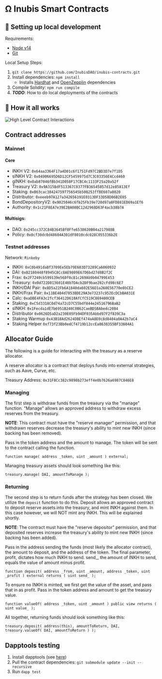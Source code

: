 # Ω Inubis Smart Contracts

## 🔧 Setting up local development

Requirements:

-   [Node v14](https://nodejs.org/download/release/latest-v14.x/)
-   [Git](https://git-scm.com/downloads)

Local Setup Steps:

1. `git clone https://github.com/InubisDAO/inubis-contracts.git `
1. Install dependencies: `npm install`
    - Installs [Hardhat](https://hardhat.org/getting-started/) and [OpenZepplin](https://docs.openzeppelin.com/contracts/4.x/) dependencies
1. Compile Solidity: `npm run compile`
1. **_TODO_**: How to do local deployments of the contracts

## 🤨 How it all works

![High Level Contract Interactions](./docs/box-diagram.png)

## Contract addresses

### Mainnet

#### Core

-   INKH V2: `0x64aa3364F17a4D01c6f1751Fd97C2BD3D7e7f1D5`
-   sINKH V2: `0x04906695D6D12CF5459975d7C3C03356E4Ccd460`
-   gINKH: `0x0ab87046fBb341D058F17CBC4c1133F25a20a52f`
-   Treasury V2: `0x9A315BdF513367C0377FB36545857d12e85813Ef`
-   Staking: `0xB63cac384247597756545b500253ff8E607a8020`
-   Distributor: `0xeeeb97A127a342656191E0313DF33D58D06B2E05`
-   BondDepositoryV2: `0x9025046c6fb25Fb39e720d97a8FD881ED69a1Ef6`
-   Authority: `0x1c21F8EA7e39E2BA00BC12d2968D63F4acb38b7A`

#### Multisigs:

-   DAO: `0x245cc372C84B3645Bf0Ffe6538620B04a217988B`
-   Policy: `0x0cf30dc0d48604A301dF8010cdc028C055336b2E`

### Testnet addresses

Network: `Rinkeby`

-   INKH: `0xC0b491daBf3709Ee5Eb79E603D73289Ca6060932`
-   DAI: `0xB2180448f8945C8Cc8AE9809E67D6bd27d8B2f2C`
-   Frax: `0x2F7249cb599139e560f0c81c269Ab9b04799E453`
-   Treasury: `0x0d722D813601E48b7DAcb2DF9bae282cFd98c6E7`
-   INKH/DAI Pair: `0x8D5a22Fb6A1840da602E56D1a260E56770e0bCE2`
-   INKH/Frax Pair: `0x11BE404d7853BDE29A3e73237c952EcDCbBA031E`
-   Calc: `0xaDBE4FA3c2fcf36412D618AfCfC519C869400CEB`
-   Staking: `0xC5d3318C0d74a72cD7C55bdf844e24516796BaB2`
-   sINKH: `0x1Fecda1dE7b6951B248C0B62CaeBD5BAbedc2084`
-   Distributor `0x0626D5aD2a230E05Fb94DF035Abbd97F2f839C3a`
-   Staking Warmup `0x43B18Ad2624DBEf474aA8E0c8d8404a0A42b7aC4`
-   Staking Helper `0xf73f23Bb0edCf4719b12ccEa8638355BF33604A1`

## Allocator Guide

The following is a guide for interacting with the treasury as a reserve allocator.

A reserve allocator is a contract that deploys funds into external strategies, such as Aave, Curve, etc.

Treasury Address: `0x31F8Cc382c9898b273eff4e0b7626a6987C846E8`

### Managing

The first step is withdraw funds from the treasury via the "manage" function. "Manage" allows an approved address to withdraw excess reserves from the treasury.

**NOTE**: This contract must have the "reserve manager" permission, and that withdrawn reserves decrease the treasury's ability to mint new INKH (since backing has been removed).

Pass in the token address and the amount to manage. The token will be sent to the contract calling the function.

```
function manage( address _token, uint _amount ) external;
```

Managing treasury assets should look something like this:

```
treasury.manage( DAI, amountToManage );
```

### Returning

The second step is to return funds after the strategy has been closed.
We utilize the `deposit` function to do this. Deposit allows an approved contract to deposit reserve assets into the treasury, and mint INKH against them. In this case however, we will NOT mint any INKH. This will be explained shortly.

**NOTE**: The contract must have the "reserve depositor" permission, and that deposited reserves increase the treasury's ability to mint new INKH (since backing has been added).

Pass in the address sending the funds (most likely the allocator contract), the amount to deposit, and the address of the token. The final parameter, profit, dictates how much INKH to send. send\_, the amount of INKH to send, equals the value of amount minus profit.

```
function deposit( address _from, uint _amount, address _token, uint _profit ) external returns ( uint send_ );
```

To ensure no INKH is minted, we first get the value of the asset, and pass that in as profit.
Pass in the token address and amount to get the treasury value.

```
function valueOf( address _token, uint _amount ) public view returns ( uint value_ );
```

All together, returning funds should look something like this:

```
treasury.deposit( address(this), amountToReturn, DAI, treasury.valueOf( DAI, amountToReturn ) );
```

## Dapptools testing

1. Install dapptools (see [here](https://github.com/dapphub/dapptools))
2. Pull the contract dependencies: `git submodule update --init --recursive`
3. Run `dapp test`
